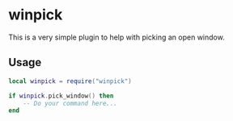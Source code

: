 # winpick

This is a very simple plugin to help with picking an open window.

## Usage
```lua
local winpick = require("winpick")

if winpick.pick_window() then
	-- Do your command here...
end
```
